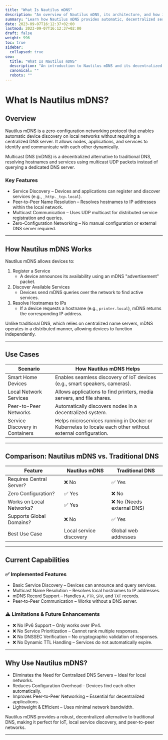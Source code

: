 ```yaml
---
title: "What Is Nautilus mDNS"
description: "An overview of Nautilus mDNS, its architecture, and how it enables decentralized service discovery on local networks."
summary: "Learn how Nautilus mDNS provides automatic, decentralized service discovery using Multicast DNS (mDNS)."
date: 2023-09-07T16:12:37+02:00
lastmod: 2023-09-07T16:12:37+02:00
draft: false
weight: 996
toc: true
sidebar:
  collapsed: true
seo:
  title: "What Is Nautilus mDNS"
  description: "An introduction to Nautilus mDNS and its decentralized service discovery mechanism."
  canonical: ""
  robots: ""
---
```


# What Is Nautilus mDNS?

## Overview

Nautilus mDNS is a zero-configuration networking protocol that enables automatic device discovery on local networks without requiring a centralized DNS server. It allows nodes, applications, and services to identify and communicate with each other dynamically.

Multicast DNS (mDNS) is a decentralized alternative to traditional DNS, resolving hostnames and services using multicast UDP packets instead of querying a dedicated DNS server.

### Key Features
- Service Discovery – Devices and applications can register and discover services (e.g., `_http._tcp.local`).
- Peer-to-Peer Name Resolution – Resolves hostnames to IP addresses within the local network.
- Multicast Communication – Uses UDP multicast for distributed service registration and queries.
- Zero-Configuration Networking – No manual configuration or external DNS server required.

---

## How Nautilus mDNS Works
Nautilus mDNS allows devices to:
1. Register a Service
   - A device announces its availability using an mDNS "advertisement" packet.
2. Discover Available Services
   - Devices send mDNS queries over the network to find active services.
3. Resolve Hostnames to IPs
   - If a device requests a hostname (e.g., `printer.local`), mDNS returns the corresponding IP address.

Unlike traditional DNS, which relies on centralized name servers, mDNS operates in a distributed manner, allowing devices to function independently.

---

## Use Cases
| Scenario               | How Nautilus mDNS Helps |
|---------------------------|---------------------------|
| Smart Home Devices     | Enables seamless discovery of IoT devices (e.g., smart speakers, cameras). |
| Local Network Services | Allows applications to find printers, media servers, and file shares. |
| Peer-to-Peer Networks  | Automatically discovers nodes in a decentralized system. |
| Service Discovery in Containers | Helps microservices running in Docker or Kubernetes to locate each other without external configuration. |

---

## Comparison: Nautilus mDNS vs. Traditional DNS
| Feature             | Nautilus mDNS | Traditional DNS |
|-------------------------|------------------|-------------------|
| Requires Central Server? | ❌ No | ✅ Yes |
| Zero Configuration? | ✅ Yes | ❌ No |
| Works on Local Networks? | ✅ Yes | ❌ No (Needs external DNS) |
| Supports Global Domains? | ❌ No | ✅ Yes |
| Best Use Case | Local service discovery | Global web addresses |

---

## Current Capabilities
### ✅ Implemented Features
- Basic Service Discovery – Devices can announce and query services.
- Multicast Name Resolution – Resolves local hostnames to IP addresses.
- mDNS Record Support – Handles `A`, `PTR`, `SRV`, and `TXT` records.
- Peer-to-Peer Communication – Works without a DNS server.

### ⚠️ Limitations & Future Enhancements
- ❌ No IPv6 Support – Only works over IPv4.
- ❌ No Service Prioritization – Cannot rank multiple responses.
- ❌ No DNSSEC Verification – No cryptographic validation of responses.
- ❌ No Dynamic TTL Handling – Services do not automatically expire.

---

## Why Use Nautilus mDNS?
- Eliminates the Need for Centralized DNS Servers – Ideal for local networks.
- Reduces Configuration Overhead – Devices find each other automatically.
- Improves Peer-to-Peer Networking – Essential for decentralized applications.
- Lightweight & Efficient – Uses minimal network bandwidth.

Nautilus mDNS provides a robust, decentralized alternative to traditional DNS, making it perfect for IoT, local service discovery, and peer-to-peer networks.

---
